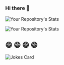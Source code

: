 ### Hi there 👋

<!--
**Tongkorn/Tongkorn** is a ✨ _special_ ✨ repository because its `README.md` (this file) appears on your GitHub profile.

Here are some ideas to get you started:

- 🔭 I’m currently working on ...
- 🌱 I’m currently learning ...
- 👯 I’m looking to collaborate on ...
- 🤔 I’m looking for help with ...
- 💬 Ask me about ...
- 📫 How to reach me: ...
- 😄 Pronouns: ...
- ⚡ Fun fact: ...
-->


![Your Repository's Stats](https://github-readme-stats.vercel.app/api?username=Tongkorn&show_icons=true&count_private=true,&hide=stars,issues)

![Your Repository's Stats](https://github-readme-stats.vercel.app/api/top-langs/?username=Tongkorn&theme=default)


## 😄 😄 😄 😄 
![Jokes Card](https://readme-jokes.vercel.app/api?theme=react&bgColor?theme=react)

